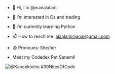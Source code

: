 - 👋 Hi, I’m @manalalami
- 👀 I’m interested in Cs and trading
- 🌱 I’m currently learning Python
- 📫 How to reach me :alaalamimanal@gmail.com
- 😄 Pronouns: She/her

- Meet my Codedex Pet Sanemi!
  
![@Kanaekocho #30NitesOfCode](https://www.codedex.io/api/petStatus?user=Kanaekocho)
